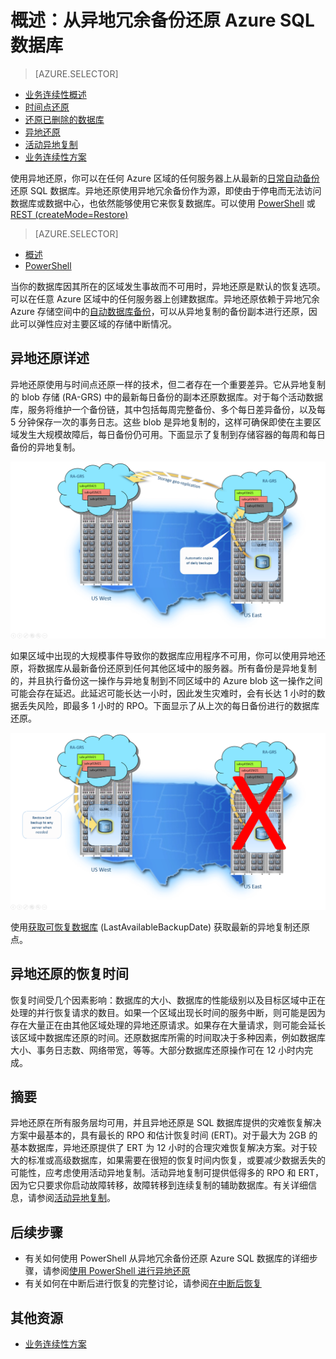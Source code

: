 <properties
   pageTitle="云业务连续性 - 异地还原 | Azure"
   description="了解 Azure SQL 数据库如何支持云业务连续性和数据库恢复以及如何帮助保持运行任务关键型云应用程序。"
   services="sql-database"
   documentationCenter=""
   authors="stevestein"
   manager="jhubbard"
   editor="monicar"/>

<tags
   ms.service="sql-database"
   ms.date="06/17/2016"
   wacn.date="07/18/2016"/>
# 概述：从异地冗余备份还原 Azure SQL 数据库

> [AZURE.SELECTOR]
- [业务连续性概述](/documentation/articles/sql-database-business-continuity/)
- [时间点还原](/documentation/articles/sql-database-point-in-time-restore/)
- [还原已删除的数据库](/documentation/articles/sql-database-restore-deleted-database/)
- [异地还原](/documentation/articles/sql-database-geo-restore/)
- [活动异地复制](/documentation/articles/sql-database-geo-replication-overview/)
- [业务连续性方案](/documentation/articles/sql-database-business-continuity-scenarios/)


使用异地还原，你可以在任何 Azure 区域的任何服务器上从最新的[日常自动备份](/documentation/articles/sql-database-automated-backups/)还原 SQL 数据库。异地还原使用异地冗余备份作为源，即使由于停电而无法访问数据库或数据中心，也依然能够使用它来恢复数据库。可以使用 [PowerShell](/documentation/articles/sql-database-geo-restore-powershell/) 或 [REST (createMode=Restore)](https://msdn.microsoft.com/zh-cn/library/azure/mt163685.aspx)

> [AZURE.SELECTOR]
- [概述](/documentation/articles/sql-database-geo-restore/)
- [PowerShell](/documentation/articles/sql-database-geo-restore-powershell/)

当你的数据库因其所在的区域发生事故而不可用时，异地还原是默认的恢复选项。可以在任意 Azure 区域中的任何服务器上创建数据库。异地还原依赖于异地冗余 Azure 存储空间中的[自动数据库备份](/documentation/articles/sql-database-automated-backups/)，可以从异地复制的备份副本进行还原，因此可以弹性应对主要区域的存储中断情况。

## 异地还原详述

异地还原使用与时间点还原一样的技术，但二者存在一个重要差异。它从异地复制的 blob 存储 (RA-GRS) 中的最新每日备份的副本还原数据库。对于每个活动数据库，服务将维护一个备份链，其中包括每周完整备份、多个每日差异备份，以及每 5 分钟保存一次的事务日志。这些 blob 是异地复制的，这样可确保即使在主要区域发生大规模故障后，每日备份仍可用。下面显示了复制到存储容器的每周和每日备份的异地复制。

![异地还原](./media/sql-database-geo-restore/geo-restore-1.png)


如果区域中出现的大规模事件导致你的数据库应用程序不可用，你可以使用异地还原，将数据库从最新备份还原到任何其他区域中的服务器。所有备份是异地复制的，并且执行备份这一操作与异地复制到不同区域中的 Azure blob 这一操作之间可能会存在延迟。此延迟可能长达一小时，因此发生灾难时，会有长达 1 小时的数据丢失风险，即最多 1 小时的 RPO。下面显示了从上次的每日备份进行的数据库还原。


![异地还原](./media/sql-database-geo-restore/geo-restore-2.png)

使用[获取可恢复数据库](https://msdn.microsoft.com/zh-cn/library/dn800985.aspx) (LastAvailableBackupDate) 获取最新的异地复制还原点。

## 异地还原的恢复时间

恢复时间受几个因素影响：数据库的大小、数据库的性能级别以及目标区域中正在处理的并行恢复请求的数目。如果一个区域出现长时间的服务中断，则可能是因为存在大量正在由其他区域处理的异地还原请求。如果存在大量请求，则可能会延长该区域中数据库还原的时间。还原数据库所需的时间取决于多种因素，例如数据库大小、事务日志数、网络带宽，等等。大部分数据库还原操作可在 12 小时内完成。

## 摘要

异地还原在所有服务层均可用，并且异地还原是 SQL 数据库提供的灾难恢复解决方案中最基本的，具有最长的 RPO 和估计恢复时间 (ERT)。对于最大为 2GB 的基本数据库，异地还原提供了 ERT 为 12 小时的合理灾难恢复解决方案。对于较大的标准或高级数据库，如果需要在很短的恢复时间内恢复，或要减少数据丢失的可能性，应考虑使用活动异地复制。活动异地复制可提供低得多的 RPO 和 ERT，因为它只要求你启动故障转移，故障转移到连续复制的辅助数据库。有关详细信息，请参阅[活动异地复制](/documentation/articles/sql-database-geo-replication-overview/)。

## 后续步骤

- 有关如何使用 PowerShell 从异地冗余备份还原 Azure SQL 数据库的详细步骤，请参阅[使用 PowerShell 进行异地还原](/documentation/articles/sql-database-geo-restore-powershell/)
- 有关如何在中断后进行恢复的完整讨论，请参阅[在中断后恢复](/documentation/articles/sql-database-disaster-recovery/)

## 其他资源

- [业务连续性方案](/documentation/articles/sql-database-business-continuity-scenarios/)

<!---HONumber=Mooncake_0711_2016-->